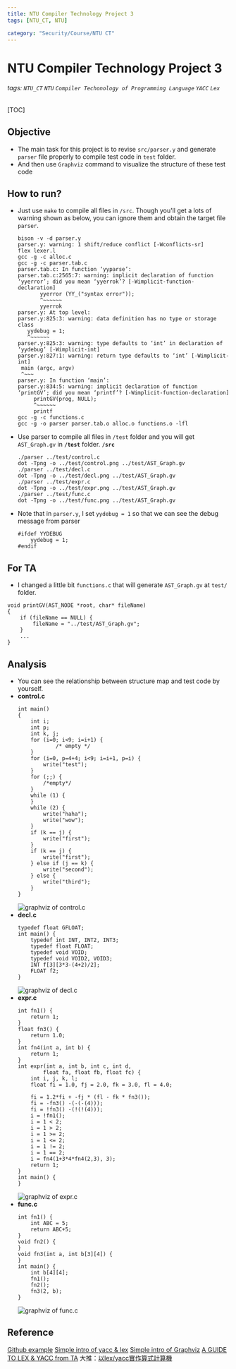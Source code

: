```yaml
---
title: NTU Compiler Technology Project 3
tags: [NTU_CT, NTU]

category: "Security/Course/NTU CT"
---
```


# NTU Compiler Technology Project 3
###### tags: `NTU_CT` `NTU` `Compiler Techonology of Programming Language` `YACC` `Lex`

[TOC]

## Objective
* The main task for this project is to revise `src/parser.y` and generate `parser` file properly to compile test code in `test` folder.
* And then use `Graphviz` command to visualize the structure of these test code


## How to run?
* Just use `make` to compile all files in `/src`. Though you'll get a lots of warning shown as below, you can ignore them and obtain the target file `parser`.
    ```bash=
    bison -v -d parser.y
    parser.y: warning: 1 shift/reduce conflict [-Wconflicts-sr]
    flex lexer.l
    gcc -g -c alloc.c
    gcc -g -c parser.tab.c
    parser.tab.c: In function ‘yyparse’:
    parser.tab.c:2565:7: warning: implicit declaration of function ‘yyerror’; did you mean ‘yyerrok’? [-Wimplicit-function-declaration]
           yyerror (YY_("syntax error"));
           ^~~~~~~
           yyerrok
    parser.y: At top level:
    parser.y:825:3: warning: data definition has no type or storage class
       yydebug = 1;
       ^~~~~~~
    parser.y:825:3: warning: type defaults to ‘int’ in declaration of ‘yydebug’ [-Wimplicit-int]
    parser.y:827:1: warning: return type defaults to ‘int’ [-Wimplicit-int]
     main (argc, argv)
     ^~~~
    parser.y: In function ‘main’:
    parser.y:834:5: warning: implicit declaration of function ‘printGV’; did you mean ‘printf’? [-Wimplicit-function-declaration]
         printGV(prog, NULL);
         ^~~~~~~
         printf
    gcc -g -c functions.c
    gcc -g -o parser parser.tab.o alloc.o functions.o -lfl
    ```
* Use parser to compile all files in `/test` folder and you will get `AST_Graph.gv` in **`/test`** folder.
    **`/src`**
    ```bash=
    ./parser ../test/control.c
    dot -Tpng -o ../test/control.png ../test/AST_Graph.gv
    ./parser ../test/decl.c
    dot -Tpng -o ../test/decl.png ../test/AST_Graph.gv
    ./parser ../test/expr.c
    dot -Tpng -o ../test/expr.png ../test/AST_Graph.gv
    ./parser ../test/func.c
    dot -Tpng -o ../test/func.png ../test/AST_Graph.gv
    ```
* Note that in `parser.y`, I set `yydebug = 1` so that we can see the debug message from parser
    ```cpp=821
    #ifdef YYDEBUG
        yydebug = 1;
    #endif
    ```
## For TA
* I changed a little bit `functions.c` that will generate `AST_Graph.gv` at `test/` folder.
```cpp=150
void printGV(AST_NODE *root, char* fileName)
{
    if (fileName == NULL) {
        fileName = "../test/AST_Graph.gv";
    }
    ...
}
```
## Analysis
* You can see the relationship between structure map and test code by yourself.
* **control.c**
    ```cpp=
    int main()
    {
        int i;
        int p;
        int k, j;
        for (i=0; i<9; i=i+1) {
                /* empty */
        }
        for (i=0, p=4+4; i<9; i=i+1, p=i) {
            write("test");
        }
        for (;;) {
            /*empty*/
        }
        while (1) {
        }
        while (2) {
            write("haha");
            write("wow");
        }
        if (k == j) {
            write("first");
        }
        if (k == j) {
            write("first");
        } else if (j == k) {
            write("second");
        } else {
            write("third");
        }
    }
    ```
    ![graphviz of control.c](https://imgur.com/4zTAsML.png)
* **decl.c**
    ```cpp=
    typedef float GFLOAT;
    int main() {
        typedef int INT, INT2, INT3;
        typedef float FLOAT;
        typedef void VOID;
        typedef void VOID2, VOID3;
        INT f[3][3*3-(4+2)/2];
        FLOAT f2;
    }
    ```
    ![graphviz of decl.c](https://imgur.com/6KWV4IT.png)
* **expr.c**
    ```cpp=
    int fn1() {
        return 1;
    }
    float fn3() {
        return 1.0;
    }
    int fn4(int a, int b) {
        return 1;
    }
    int expr(int a, int b, int c, int d,
            float fa, float fb, float fc) {
        int i, j, k, l;
        float fi = 1.0, fj = 2.0, fk = 3.0, fl = 4.0;

        fi = 1.2*fi + -fj * (fl - fk * fn3());
        fi = -fn3() -(-(-(4)));
        fi = !fn3() -(!(!(4)));
        i = !fn1();
        i = 1 < 2;
        i = 1 > 2;
        i = 1 >= 2;
        i = 1 <= 2;
        i = 1 != 2;
        i = 1 == 2;
        i = fn4(1+3*4*fn4(2,3), 3);
        return 1;
    }
    int main() {
    }
    ```
    ![graphviz of expr.c](https://imgur.com/7a6OyJA.png)
* **func.c**
    ```cpp=
    int fn1() {
        int ABC = 5;
        return ABC+5;
    }
    void fn2() {
    }
    void fn3(int a, int b[3][4]) {
    }
    int main() {
        int b[4][4];
        fn1();
        fn2();
        fn3(2, b);
    }
    ```
    ![graphviz of func.c](https://imgur.com/BvW5b2U.png)

## Reference
[Github example](https://github.com/liuxt/Compiler/blob/master/hw3)
[Simple intro of yacc & lex](https://bluelove1968.pixnet.net/blog/post/222285652?utm_source=PIXNET&utm_medium=Blog_CollectionEXP_login)
[Simple intro of Graphviz](https://www.netadmin.com.tw/netadmin/zh-tw/technology/122966CB664D4A17ABAAD11FC2AA887C?page=3)
[A GUIDE TO LEX & YACC from TA](https://arcb.csc.ncsu.edu/~mueller/codeopt/codeopt00/y_man.pdf)
大推：[以lex/yacc實作算式計算機](https://good-ed.blogspot.com/2010/04/lexyacc.html)